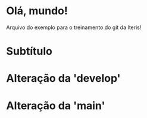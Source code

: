 # Olá, mundo!

Arquivo do exemplo para o treinamento do git da Iteris!

# Subtítulo

# Alteração da 'develop'
# Alteração da 'main'
